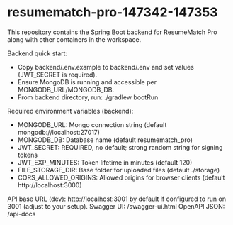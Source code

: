 # resumematch-pro-147342-147353

This repository contains the Spring Boot backend for ResumeMatch Pro along with other containers in the workspace.

Backend quick start:
- Copy backend/.env.example to backend/.env and set values (JWT_SECRET is required).
- Ensure MongoDB is running and accessible per MONGODB_URL/MONGODB_DB.
- From backend directory, run:
  ./gradlew bootRun

Required environment variables (backend):
- MONGODB_URL: Mongo connection string (default mongodb://localhost:27017)
- MONGODB_DB: Database name (default resumematch_pro)
- JWT_SECRET: REQUIRED, no default; strong random string for signing tokens
- JWT_EXP_MINUTES: Token lifetime in minutes (default 120)
- FILE_STORAGE_DIR: Base folder for uploaded files (default ./storage)
- CORS_ALLOWED_ORIGINS: Allowed origins for browser clients (default http://localhost:3000)

API base URL (dev): http://localhost:3001 by default if configured to run on 3001 (adjust to your setup).
Swagger UI: /swagger-ui.html
OpenAPI JSON: /api-docs